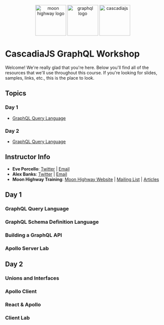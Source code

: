 <p align="center">
<img src="https://i.imgur.com/migo24P.png" width="100" alt="moon highway logo"/>
<img src="https://upload.wikimedia.org/wikipedia/commons/thumb/1/17/GraphQL_Logo.svg/512px-GraphQL_Logo.svg.png" width="100" alt="graphql logo"/>
<img src="https://begin-static-p6uw2-production.s3.us-west-2.amazonaws.com/forest-1dg/images/cjs-sunbreak-logo.svg" width="100" alt="cascadiajs"/>
</p>

# CascadiaJS GraphQL Workshop

Welcome! We're really glad that you're here. Below you'll find all of the resources that we'll use throughout this course. If you're looking for slides, samples, links, etc., this is the place to look.

## Topics

### Day 1

- [GraphQL Query Language](https://github.com/graphqlworkshop/summit-bootcamp#graphql-subscriptions-)


### Day 2

- [GraphQL Query Language](https://github.com/graphqlworkshop/summit-bootcamp#graphql-subscriptions-)


## Instructor Info

- **Eve Porcello**: [Twitter](https://twitter.com/eveporcello) | [Email](mailto:eve@moonhighway.com)
- **Alex Banks**: [Twitter](https://twitter.com/moontahoe) | [Email](mailto:alex@moonhighway.com)
- **Moon Highway Training**: [Moon Highway Website](https://www.moonhighway.com) | [Mailing List](http://bit.ly/moonhighway) | [Articles](https://www.moonhighway.com/articles)

## Day 1

### GraphQL Query Language
### GraphQL Schema Definition Language
### Building a GraphQL API
### Apollo Server Lab

## Day 2

### Unions and Interfaces

### Apollo Client

### React & Apollo

### Client Lab

